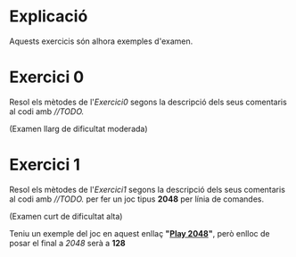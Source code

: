 
# Explicació

Aquests exercicis són alhora exemples d'examen.

# Exercici 0

Resol els mètodes de l'*Exercici0* segons la descripció dels seus comentaris al codi amb *//TODO.*

(Examen llarg de dificultat moderada)

# Exercici 1

Resol els mètodes de l'*Exercici1* segons la descripció dels seus comentaris al codi amb *//TODO.* per fer un joc tipus **2048** per línia de comandes.

(Examen curt de dificultat alta)

Teniu un exemple del joc en aquest enllaç **"[Play 2048](https://play2048.co)"**, però enlloc de posar el final a *2048* serà a **128**
